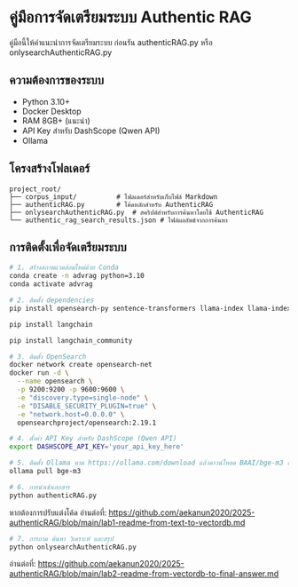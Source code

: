 # คู่มือการจัดเตรียมระบบ Authentic RAG

คู่มือนี้ให้คำแนะนำการจัดเตรียมระบบ ก่อนรัน authenticRAG.py หรือ onlysearchAuthenticRAG.py

## ความต้องการของระบบ

- Python 3.10+
- Docker Desktop
- RAM 8GB+ (แนะนำ)
- API Key สำหรับ DashScope (Qwen API)
- Ollama

## โครงสร้างโฟลเดอร์

```
project_root/
├── corpus_input/          # โฟลเดอร์สำหรับเก็บไฟล์ Markdown
├── authenticRAG.py        # โค้ดหลักสำหรับ AuthenticRAG
├── onlysearchAuthenticRAG.py  # สคริปต์สำหรับการค้นหาโดยใช้ AuthenticRAG
└── authentic_rag_search_results.json # ไฟล์ผลลัพธ์จากการค้นหา
```

## การติดตั้งเพื่อจัดเตรียมระบบ

```bash
# 1. สร้างสภาพแวดล้อมใหม่ด้วย Conda
conda create -n advrag python=3.10
conda activate advrag

# 2. ติดตั้ง dependencies
pip install opensearch-py sentence-transformers llama-index llama-index-embeddings-huggingface openai tqdm

pip install langchain

pip install langchain_community

# 3. ติดตั้ง OpenSearch
docker network create opensearch-net
docker run -d \
  --name opensearch \
  -p 9200:9200 -p 9600:9600 \
  -e "discovery.type=single-node" \
  -e "DISABLE_SECURITY_PLUGIN=true" \
  -e "network.host=0.0.0.0" \
  opensearchproject/opensearch:2.19.1

# 4. ตั้งค่า API Key สำหรับ DashScope (Qwen API)
export DASHSCOPE_API_KEY='your_api_key_here'

# 5. ติดตั้ง Ollama ตาม https://ollama.com/download แล้วดาวน์โหลด BAAI/bge-m3 ด้วยคำสั่ง
ollama pull bge-m3

# 6. การนำเข้าเอกสาร
python authenticRAG.py
```

หากต้องการปรับแต่งโค้ด อ่านต่อที่: https://github.com/aekanun2020/2025-authenticRAG/blob/main/lab1-readme-from-text-to-vectordb.md

```bash
# 7. การถาม ค้นหา วิเคราะห์ และสรุป
python onlysearchAuthenticRAG.py
```

อ่านต่อที่: https://github.com/aekanun2020/2025-authenticRAG/blob/main/lab2-readme-from-vectordb-to-final-answer.md
